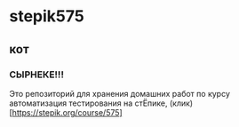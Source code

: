 # stepik575
## кот
### СЫРНЕКЕ!!!

Это репозиторий для хранения домашних работ по курсу автоматизация тестирования на стЁпике, (клик)[https://stepik.org/course/575]